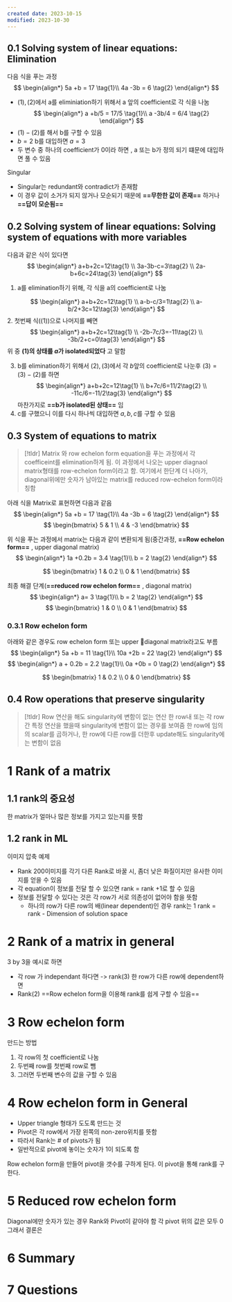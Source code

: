 ```yaml
---
created date: 2023-10-15
modified: 2023-10-30
---
```


## 0.1 Solving system of linear equations: Elimination
다음 식을 푸는 과정
$$
\begin{align*}
5a +b = 17 \tag{1}\\
4a -3b = 6 \tag{2}
\end{align*}
$$
- $(1),(2)$에서 a를 eliminiation하기 위해서 a 앞의 coefficient로 각 식을 나눔
$$
\begin{align*}
a +b/5 = 17/5 \tag{1}\\
a -3b/4 = 6/4 \tag{2}
\end{align*}
$$
- $(1)-(2)$를 해서 b를 구할 수 있음
- $b=2$ b를 대입하면 $a=3$
- 두 변수 중 하나의 coefficient가 0이라 하면 , a 또는 b가 정의 되기 떄문에 대입하면 풀 수 있음

Singular
- Singular는 redundant와 contradict가 존재함
- 이 경우 값이 소거가 되지 않거나 모순되기 때문에 **==무한한 값이 존재==** 하거나 **==답이 모순됨==**

## 0.2 Solving system of linear equations: Solving system of equations with more variables

다음과 같은 식이 있다면
$$
\begin{align*} 
a+b+2c=12\tag{1} \\
3a-3b-c=3\tag{2} \\
2a-b+6c=24\tag{3}
\end{align*}
$$
1. a를 elimination하기 위해, 각 식을 a의 coefficient로 나눔

$$
\begin{align*} 
a+b+2c=12\tag{1} \\
a-b-c/3=1\tag{2} \\
a-b/2+3c=12\tag{3}
\end{align*}
$$
2. 첫번째 식($(1)$)으로 나머지를 빼면
$$
\begin{align*} 
a+b+2c=12\tag{1} \\
-2b-7c/3=-11\tag{2} \\
-3b/2+c=0\tag{3}
\end{align*}
$$
위 중 **(1)의 상태를 $a$가 isolated되었다** 고 말함

3. b를 elimination하기 위해서 $(2),(3)$에서 각 $b$앞의 coefficient로 나눈후 $(3) = (3)-(2)$를 하면
$$
\begin{align*} 
a+b+2c=12\tag{1} \\
b+7c/6=11/2\tag{2} \\
-11c/6=-11/2\tag{3}
\end{align*}
$$
마찬가지로 **==b가 isolated된 상태==** 임
4. c를 구했으니 이를 다시 하나씩 대입하면 $a,b,c$를 구할 수 있음

## 0.3 System of equations to matrix
> [!tldr] Matrix 와 row echelon form
> equation을 푸는 과정에서 각 coefficeint를 elimination하게 됨. 이 과정에서 나오는 upper diagnaol matrix형태를 row-echelon form이라고 함. 여기에서 한단계 더 나아가, diagonal위에만 숫자가 남아있는 matrix를 reduced row-echelon form이라 칭함

아래 식을 Matrix로 표현하면 다음과 같음
$$
\begin{align*}
5a +b = 17 \tag{1}\\
4a -3b = 6 \tag{2}
\end{align*}
$$
$$
\begin{bmatrix}
5 & 1 \\
4 & -3
\end{bmatrix}
$$

위 식을 푸는 과정에서 matrix는 다음과 같이 변환되게 됨(중간과정, **==Row echelon form==** , upper diagonal matrix)
$$
\begin{align*}
1a +0.2b = 3.4 \tag{1}\\
 b = 2 \tag{2}
\end{align*}
$$

$$
\begin{bmatrix}
1 & 0.2 \\
0 & 1
\end{bmatrix}
$$

최종 해결 단계(**==reduced row echelon form==** , diagonal matrix)
$$
\begin{align*}
a= 3 \tag{1}\\
 b = 2 \tag{2}
\end{align*}
$$
$$
\begin{bmatrix}
1 & 0 \\
0 & 1
\end{bmatrix}
$$

### 0.3.1 Row echelon form
아래와 같은 경우도 row echelon form 또는 upper diagonal matrix라고도 부름
$$
\begin{align*}
5a +b = 11 \tag{1}\\
10a +2b = 22 \tag{2}
\end{align*}
$$
$$
\begin{align*}
a + 0.2b = 2.2 \tag{1}\\
0a +0b = 0 \tag{2}
\end{align*}
$$


$$
\begin{bmatrix}
1 & 0.2 \\
0 & 0
\end{bmatrix}
$$
## 0.4 Row operations that preserve singularity
> [!tldr] Row 연산을 해도 singularity에 변함이 없는 연산
> 한 row내 또는 각 row간 특정 연산을 했을때 singularity에 변함이 없는 경우를 보여줌
> 한 row에 임의의 scalar를 곱하거나, 한 row에 다른 row를 더한후 update해도 singularity에는 변함이 없음


# 1 Rank of a matrix
## 1.1 rank의 중요성
한 matrix가 얼마나 많은 정보를 가지고 있는지를 뜻함

## 1.2 rank in ML
이미지 압축 예제
- Rank 200이미지를 각기 다른 Rank로 바꿀 시, 좀더 낮은 화질이지만 유사한 이미지를 얻을 수 있음
- 각 equation이 정보를 전달 할 수 있으면 rank = rank +1로 할 수 있음
- 정보를 전달할 수 있다는 것은 각 row가 서로 의존성이 없어야 함을 뜻함
	- 하나의 row가 다른 row의 배(linear dependent)인 경우 rank는 1
rank = rank - Dimension of solution space

# 2 Rank of a matrix in general
3 by 3을 예시로 하면
- 각 row 가 independant 하다면 -> rank(3)
한 row가 다른 row에 dependent하면
- Rank(2)
==Row echelon form을 이용해 rank를 쉽게 구할 수 있음==


# 3 Row echelon form
만드는 방법
1. 각 row의 첫 coefficient로 나눔
2. 두번째 row를 첫번째 row로 뺌
3. 그러면 두번째 변수의 값을 구할 수 있음

# 4 Row echelon form in General
- Upper triangle 형태가 도도록 만드는 것
- Pivot은 각 row에서 가장 왼쪽의 non-zero위치를 뜻함
- 따라서 Rank는 # of pivots가 됨
- 일반적으로 pivot에 놓이는 숫자가 1이 되도록 함

Row echelon form을 만들어 pivot을 갯수를 구하게 된다. 이 pivot을 통해 rank를 구한다.

# 5 Reduced row echelon form
Diagonal에만 숫자가 있는 경우
Rank와 Pivot이 같아야 함
각 pivot 위의 값은 모두 0
그래서 결론은



# 6 Summary

# 7 Questions